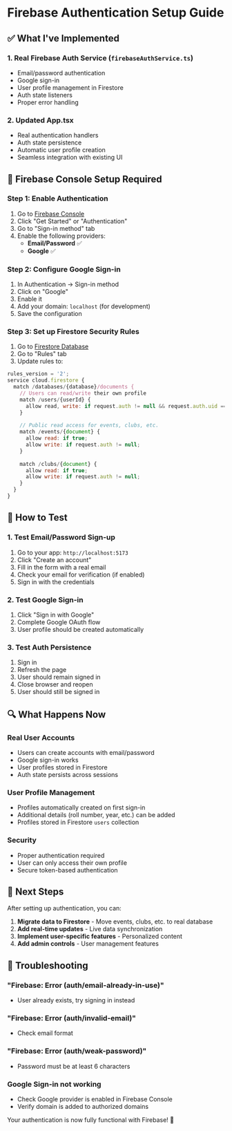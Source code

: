 # Firebase Authentication Setup Guide

## ✅ What I've Implemented

### **1. Real Firebase Auth Service** (`firebaseAuthService.ts`)
- Email/password authentication
- Google sign-in
- User profile management in Firestore
- Auth state listeners
- Proper error handling

### **2. Updated App.tsx**
- Real authentication handlers
- Auth state persistence
- Automatic user profile creation
- Seamless integration with existing UI

## 🔧 Firebase Console Setup Required

### **Step 1: Enable Authentication**
1. Go to [Firebase Console](https://console.firebase.google.com/project/evnty-124fb/authentication)
2. Click "Get Started" or "Authentication"
3. Go to "Sign-in method" tab
4. Enable the following providers:
   - **Email/Password** ✅
   - **Google** ✅

### **Step 2: Configure Google Sign-in**
1. In Authentication → Sign-in method
2. Click on "Google"
3. Enable it
4. Add your domain: `localhost` (for development)
5. Save the configuration

### **Step 3: Set up Firestore Security Rules**
1. Go to [Firestore Database](https://console.firebase.google.com/project/evnty-124fb/firestore)
2. Go to "Rules" tab
3. Update rules to:
```javascript
rules_version = '2';
service cloud.firestore {
  match /databases/{database}/documents {
    // Users can read/write their own profile
    match /users/{userId} {
      allow read, write: if request.auth != null && request.auth.uid == userId;
    }
    
    // Public read access for events, clubs, etc.
    match /events/{document} {
      allow read: if true;
      allow write: if request.auth != null;
    }
    
    match /clubs/{document} {
      allow read: if true;
      allow write: if request.auth != null;
    }
  }
}
```

## 🎯 How to Test

### **1. Test Email/Password Sign-up**
1. Go to your app: `http://localhost:5173`
2. Click "Create an account"
3. Fill in the form with a real email
4. Check your email for verification (if enabled)
5. Sign in with the credentials

### **2. Test Google Sign-in**
1. Click "Sign in with Google"
2. Complete Google OAuth flow
3. User profile should be created automatically

### **3. Test Auth Persistence**
1. Sign in
2. Refresh the page
3. User should remain signed in
4. Close browser and reopen
5. User should still be signed in

## 🔍 What Happens Now

### **Real User Accounts**
- Users can create accounts with email/password
- Google sign-in works
- User profiles stored in Firestore
- Auth state persists across sessions

### **User Profile Management**
- Profiles automatically created on first sign-in
- Additional details (roll number, year, etc.) can be added
- Profiles stored in Firestore `users` collection

### **Security**
- Proper authentication required
- User can only access their own profile
- Secure token-based authentication

## 🚀 Next Steps

After setting up authentication, you can:
1. **Migrate data to Firestore** - Move events, clubs, etc. to real database
2. **Add real-time updates** - Live data synchronization
3. **Implement user-specific features** - Personalized content
4. **Add admin controls** - User management features

## 🐛 Troubleshooting

### **"Firebase: Error (auth/email-already-in-use)"**
- User already exists, try signing in instead

### **"Firebase: Error (auth/invalid-email)"**
- Check email format

### **"Firebase: Error (auth/weak-password)"**
- Password must be at least 6 characters

### **Google Sign-in not working**
- Check Google provider is enabled in Firebase Console
- Verify domain is added to authorized domains

Your authentication is now fully functional with Firebase! 🎉
